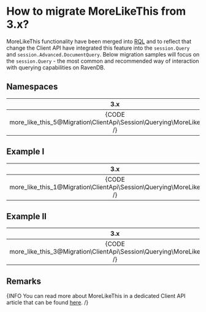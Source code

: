 ﻿# How to migrate MoreLikeThis from 3.x?

MoreLikeThis functionality have been merged into [RQL](../../indexes/querying/what-is-rql) and to reflect that change the Client API have integrated this feature into the `session.Query` and `session.Advanced.DocumentQuery`. Below migration samples will focus on the `session.Query` - the most common and recommended way of interaction with querying capabilities on RavenDB.

## Namespaces

| 3.x | 4.0 |
|:---:|:---:|
| {CODE more_like_this_5@Migration\ClientApi\Session\Querying\MoreLikeThis.cs /} | {CODE more_like_this_6@Migration\ClientApi\Session\Querying\MoreLikeThis.cs /} |

## Example I

| 3.x | 4.0 |
|:---:|:---:|
| {CODE more_like_this_1@Migration\ClientApi\Session\Querying\MoreLikeThis.cs /} | {CODE more_like_this_2@Migration\ClientApi\Session\Querying\MoreLikeThis.cs /} |

## Example II

| 3.x | 4.0 |
|:---:|:---:|
| {CODE more_like_this_3@Migration\ClientApi\Session\Querying\MoreLikeThis.cs /} | {CODE more_like_this_4@Migration\ClientApi\Session\Querying\MoreLikeThis.cs /} |

## Remarks

{INFO You can read more about MoreLikeThis in a dedicated Client API article that can be found [here](../../../../client-api/session/querying/how-to-use-morelikethis). /}
